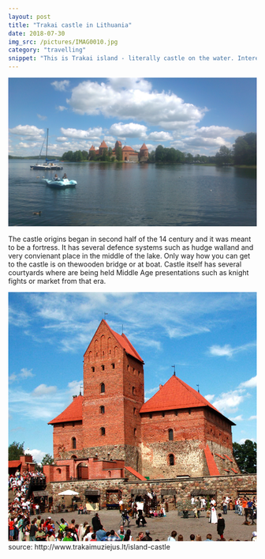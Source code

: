 ```yaml
---
layout: post
title: "Trakai castle in Lithuania"
date: 2018-07-30
img_src: /pictures/IMAG0010.jpg
category: "travelling"
snippet: "This is Trakai island - literally castle on the water. Interesting architecture and beatiful surroundings..."
---
```


<p class="center">
	<img class="ratio16-9" src="/pictures/IMAG0010.jpg" alt="trakai_outside">
</p>

<p>
	The castle origins began in second half of the 14 century and it was meant to be a fortress. It has several
	defence systems such as hudge walland and very convienant place in the middle of the lake. Only way how
	you can get to the castle is on thewooden bridge or at boat. Castle itself has several courtyards where
	are being held Middle Age presentations such as knight fights or market from that era. 
</p>


<p class="center">
	<img class="ratio16-9" src="/pictures/pilis0001.jpg" alt="trakai_inside">
<br/>
	source: http://www.trakaimuziejus.lt/island-castle
</p>
